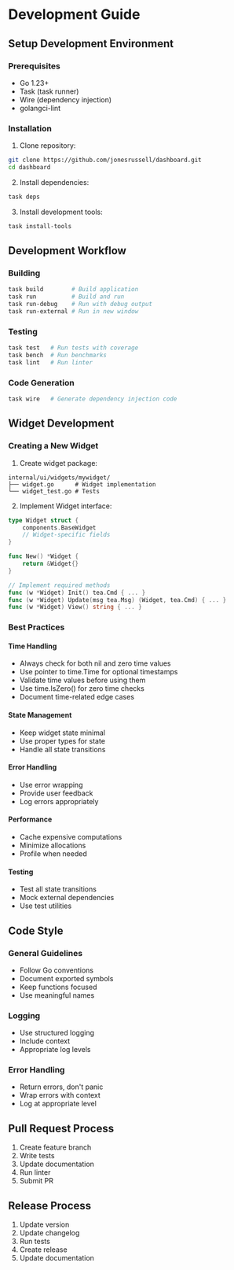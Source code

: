 # Development Guide

## Setup Development Environment

### Prerequisites
- Go 1.23+
- Task (task runner)
- Wire (dependency injection)
- golangci-lint

### Installation
1. Clone repository:
```bash
git clone https://github.com/jonesrussell/dashboard.git
cd dashboard
```

2. Install dependencies:
```bash
task deps
```

3. Install development tools:
```bash
task install-tools
```

## Development Workflow

### Building
```bash
task build        # Build application
task run          # Build and run
task run-debug    # Run with debug output
task run-external # Run in new window
```

### Testing
```bash
task test   # Run tests with coverage
task bench  # Run benchmarks
task lint   # Run linter
```

### Code Generation
```bash
task wire   # Generate dependency injection code
```

## Widget Development

### Creating a New Widget

1. Create widget package:
```
internal/ui/widgets/mywidget/
├── widget.go      # Widget implementation
└── widget_test.go # Tests
```

2. Implement Widget interface:
```go
type Widget struct {
    components.BaseWidget
    // Widget-specific fields
}

func New() *Widget {
    return &Widget{}
}

// Implement required methods
func (w *Widget) Init() tea.Cmd { ... }
func (w *Widget) Update(msg tea.Msg) (Widget, tea.Cmd) { ... }
func (w *Widget) View() string { ... }
```

### Best Practices

#### Time Handling
- Always check for both nil and zero time values
- Use pointer to time.Time for optional timestamps
- Validate time values before using them
- Use time.IsZero() for zero time checks
- Document time-related edge cases

#### State Management
- Keep widget state minimal
- Use proper types for state
- Handle all state transitions

#### Error Handling
- Use error wrapping
- Provide user feedback
- Log errors appropriately

#### Performance
- Cache expensive computations
- Minimize allocations
- Profile when needed

#### Testing
- Test all state transitions
- Mock external dependencies
- Use test utilities

## Code Style

### General Guidelines
- Follow Go conventions
- Document exported symbols
- Keep functions focused
- Use meaningful names

### Logging
- Use structured logging
- Include context
- Appropriate log levels

### Error Handling
- Return errors, don't panic
- Wrap errors with context
- Log at appropriate level

## Pull Request Process

1. Create feature branch
2. Write tests
3. Update documentation
4. Run linter
5. Submit PR

## Release Process

1. Update version
2. Update changelog
3. Run tests
4. Create release
5. Update documentation 